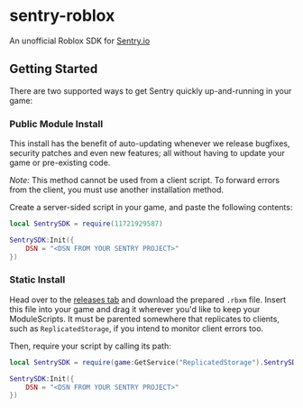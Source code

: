 # sentry-roblox
An unofficial Roblox SDK for [Sentry.io](http://sentry.io)

## Getting Started
There are two supported ways to get Sentry quickly up-and-running in your game:

### Public Module Install
This install has the benefit of auto-updating whenever we release bugfixes, security patches and even new features; all without having to update your game or pre-existing code.

*Note:* This method cannot be used from a client script. To forward errors from the client, you must use another installation method.

Create a server-sided script in your game, and paste the following contents:
```lua
local SentrySDK = require(11721929587)

SentrySDK:Init({
	DSN = "<DSN FROM YOUR SENTRY PROJECT>"
})
```

### Static Install
Head over to the [releases tab](http://github.com/devSparkle/sentry-roblox/releases) and download the prepared `.rbxm` file. Insert this file into your game and drag it wherever you'd like to keep your ModuleScripts. It must be parented somewhere that replicates to clients, such as `ReplicatedStorage`, if you intend to monitor client errors too.

Then, require your script by calling its path:

```lua
local SentrySDK = require(game:GetService("ReplicatedStorage").SentrySDK)

SentrySDK:Init({
	DSN = "<DSN FROM YOUR SENTRY PROJECT>"
})
```